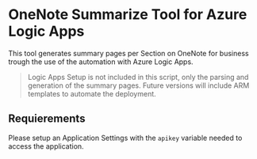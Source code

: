 # OneNote Summarize Tool for Azure Logic Apps

This tool generates summary pages per Section on OneNote for business trough the use of the automation with Azure Logic Apps.

> Logic Apps Setup is not included in this script, only the parsing and generation of the summary pages. Future versions will include ARM templates to automate the deployment.

## Requierements

Please setup an Application Settings with the `apikey` variable needed to access the application.

